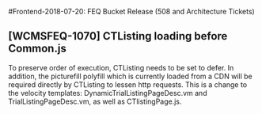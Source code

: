 #Frontend-2018-07-20: FEQ Bucket Release (508 and Architecture Tickets)

## [WCMSFEQ-1070] CTListing loading before Common.js

To preserve order of execution, CTListing needs to be set to defer. In addition, the picturefill polyfill which is currently loaded from a CDN will be required directly by CTListing to lessen http requests.
This is a change to the velocity templates: DynamicTrialListingPageDesc.vm and TrialListingPageDesc.vm, as well as CTlistingPage.js.